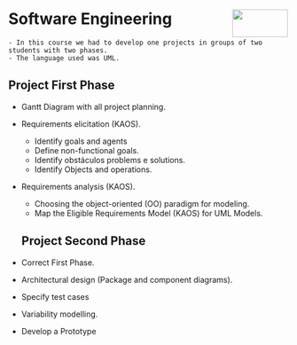 # Software Engineering <img align="right" width="100" height="50" src="https://camo.githubusercontent.com/b2029ffe76b249d5bdd72d48611937651db6a96a/68747470733a2f2f692e696d6775722e636f6d2f4c304e4c616a582e706e67">

    - In this course we had to develop one projects in groups of two students with two phases.
    - The language used was UML.
    
 ## Project First Phase
 
- Gantt Diagram with all project planning.
- Requirements elicitation (KAOS).
    - Identify goals and agents
    - Define non-functional goals.
    - Identify obstáculos problems e solutions.
    - Identify Objects and operations.
- Requirements analysis (KAOS).
    - Choosing the object-oriented (OO) paradigm for modeling.
    - Map the Eligible Requirements Model (KAOS) for UML Models.
    
  ## Project Second Phase
  
- Correct First Phase.
- Architectural design (Package and component diagrams).
- Specify test cases
- Variability modelling.
- Develop a Prototype
